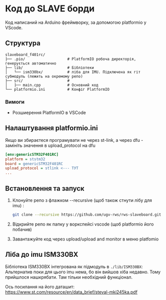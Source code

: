 # Код до SLAVE борди

Код написаний на Arduino фреймворку, за допомогою platformio у VScode.

## Структура

```
slaveboard_f401rc/
├── .pio/                   # PlatformIO робоча директорія, генерується автоматично
├── lib/                    # Бібліотеки
│   └── ism330bx/           # ліба для IMU. Підключена як гіт субмодуль (лежить на окремому репо)
├── src/                    # 
│   ├── main.cpp            # Основний код
└── platformio.ini          # Конфіг PlatformIO
```

### Вимоги
- Розшиерення PlatformIO в VSCode

## Налаштування platformio.ini

Якщо ви збираєтеся програмувати не через st-link, а через dfu - замініть значення в upload_protocol на dfu

```ini
[env:genericSTM32F401RC]
platform = ststm32
board = genericSTM32F401RC
upload_protocol = stlink <--- ТУТ
...

```

## Встановлення та запуск

1. Клонуйте репо з флажком --recursive (щоб також стнути лібу для imu) :
   ```bash
   git clone --recursive https://github.com/ugv-rws/rws-slaveboard.git
   ```

2. Відкрийте репо як папку у воркспейсі vscode (щоб platformio його побачив)

3. Завантажуйте код через upload/upload and monitor в меню platfomio

## Ліба до imu ISM330BX

Бібліотека ISM330BX інтегрована як підмодуль в `./lib/ISM330BX`:
Альтернатив поки для цього imu нема, бо він вийшов хіба недавно. Тому прийшлося нашкрябати. Там тільки необхідний функціонал.

Ось посилання на його даташит: https://www.st.com/resource/en/data_brief/steval-mki245ka.pdf
